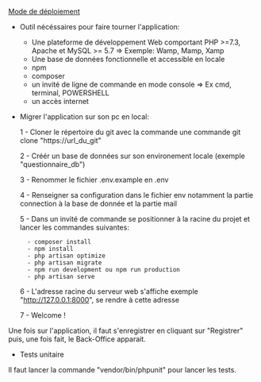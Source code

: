 <u>Mode de déploiement</u>

- Outil nécéssaires pour faire tourner l'application:

	- Une plateforme de développement Web comportant PHP >=7.3, Apache et MySQL >= 5.7
		=> Exemple: Wamp, Mamp, Xamp
	- Une base de données fonctionnelle et accessible en locale
	- npm
	- composer
	- un invité de ligne de commande en mode console
		=> Ex cmd, terminal, POWERSHELL
	- un accès internet

- Migrer l'application sur son pc en local:

	1 - Cloner le répertoire du git avec la commande une commande git clone "https://url_du_git"
	
	2 - Créér un base de données sur son environement locale (exemple "questionnaire_db")
	
	3 - Renommer le fichier .env.example en .env
	
	4 - Renseigner sa configuration dans le fichier env notamment la partie connection à la base de donnée et la partie mail
	
	5 - Dans un invité de commande se positionner à la racine du projet et lancer les commandes suivantes:
		
		- composer install
		- npm install
		- php artisan optimize
		- php artisan migrate
		- npm run development ou npm run production
		- php artisan serve

	6 - L'adresse racine du serveur web s'affiche exemple "http://127.0.0.1:8000", se rendre à cette adresse
	
	7 - Welcome !

Une fois sur l'application, il faut s'enregistrer en cliquant sur "Registrer" puis, une fois fait, le Back-Office apparait.

- Tests unitaire

Il faut lancer la commande "vendor/bin/phpunit" pour lancer les tests.


